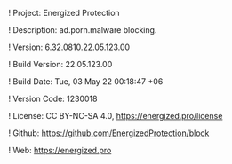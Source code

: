 ! Project: Energized Protection

! Description: ad.porn.malware blocking.

! Version: 6.32.0810.22.05.123.00

! Build Version: 22.05.123.00

! Build Date: Tue, 03 May 22 00:18:47 +06

! Version Code: 1230018

! License: CC BY-NC-SA 4.0, https://energized.pro/license

! Github: https://github.com/EnergizedProtection/block

! Web: https://energized.pro
